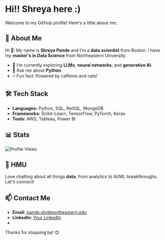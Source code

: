 # Hi!! Shreya here :) 

Welcome to my GitHub profile! Here's a little about me:

## 🚀 About Me
Hi 👋! My name is **Shreya Pande** and I'm a **data scientist** from Boston. I have my **master's in Data Science** from Northeastern University.

- 🌱 I’m currently exploring **LLMs**, **neural networks**, and **generative AI**.
- 💬 Ask me about **Python**.
- ⚡ Fun fact: Powered by caffeine and cats!

## 🛠️ Tech Stack
- **Languages:** Python, SQL, NoSQL, MongoDB
- **Frameworks:** Scikit-Learn, TensorFlow, PyTorch, Keras
- **Tools:** AWS, Tableau, Power BI

## 📊 Stats
![Profile Views](https://komarev.com/ghpvc/shreyapande1)

## 💬 HMU
Love chatting about all things **data**, from analytics to AI/ML breakthroughs. Let's connect!

## 📫 Contact Me
- **Email:** [pande.shr@northeastern.edu](mailto:pande.shr@northeastern.edu)
- **LinkedIn:** [Your LinkedIn](https://linkedin.com/in/shreya-pande-21ab79192)
- 


Thanks for stopping by! 😊
